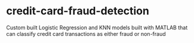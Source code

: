 # credit-card-fraud-detection
Custom built Logistic Regression and KNN models built with MATLAB that can classify credit card transactions as either fraud or non-fraud

